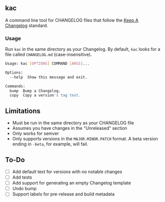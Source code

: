 ## kac
A command line tool for CHANGELOG files that follow the [Keep A Changelog][1] standard.

### Usage
Run `kac` in the same directory as your Changelog. By default, `kac` looks for a file called `CHANGELOG.md` 
(case-insensitive).

```bash
Usage: kac [OPTIONS] COMMAND [ARGS]...

Options:
  --help  Show this message and exit.

Commands:
  bump  Bump a Changelog.
  copy  Copy a version's tag text.
```

## Limitations
- Must be run in the same directory as your CHANGELOG file
- Assumes you have changes in the "Unreleased" section 
- Only works for semver
- Only supports versions in the `MAJOR.MINOR.PATCH` format. A beta version ending in `-beta`, for example, 
will fail.

## To-Do
- [ ] Add default text for versions with no notable changes
- [ ] Add tests
- [ ] Add support for generating an empty Changelog template
- [ ] Undo bump
- [ ] Support labels for pre-release and build metadata

[1]: https://keepachangelog.com/en/1.0.0/